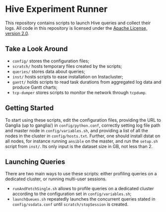 # Hive Experiment Runner
This repository contains scripts to launch Hive queries and collect their logs.
All code in this repository is licensed under the
[Apache License, version 2.0](http://www.apache.org/licenses/LICENSE-2.0).

## Take a Look Around

* `config/` stores the configuration files;
* `scratch/` hosts temporary files created by the scripts;
* `queries/` stores data about queries;
* `inst/` hosts scripts to ease installation on Instacluster;
* `gantt/` holds scripts to read task durations from aggregated log data and produce
           Gantt charts;
* `tcp-dumper` stores scripts to monitor the network through `tcpdump`.

## Getting Started

To start using these scripts, edit the configuration files, providing the
URL to Ganglia (up to ganglia/) in `config/python.conf`, correctly setting
log file path and master node in `config/variables.sh`, and providing a
list of all the nodes in the cluster in `config/hosts.txt`.
Further, one should install dstat on all nodes, for instance running
`ansible` on the master, and run the `setup.sh` script from `inst/`.
Its only input is the dataset size in GB, not less than 2.

## Launching Queries

There are two main ways to use these scripts: either profiling queries on a dedicated
cluster, or running multi-user sessions.

* `runAndFetchSingle.sh` allows to profile queries on a dedicated cluster according
to the configuration set in `config/variables.sh`;
* `launchQueues.sh` repeatedly launches the concurrent queries stated in
    `config/ssdata.conf` until `scratch/stopSession` is created.
